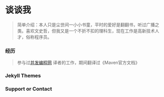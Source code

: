 # 谈谈我

>   简单介绍：本人只是尘世间一小小书童，平时的爱好是翻翻书，听过广播之类。喜欢文史哲，但我又是一个不折不扣的理科生，现在工作是高新技术人才，俗称程序员。


### 经历
>  参与过[并发编程网](http://ifeve.com) 译者的工作，期间翻译过《Maven官方文档》


### Jekyll Themes


### Support or Contact


